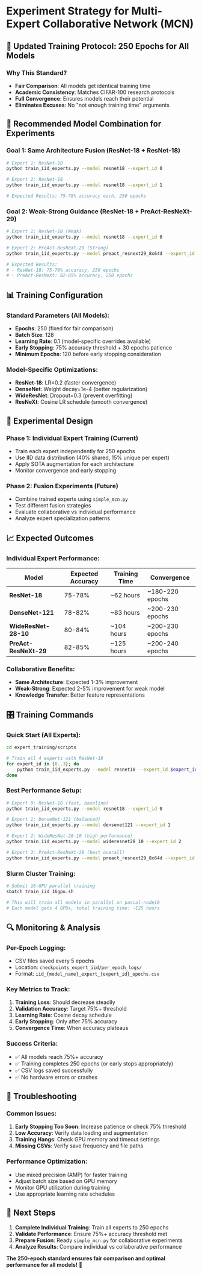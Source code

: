 # Experiment Strategy for Multi-Expert Collaborative Network (MCN)

## 🎯 **Updated Training Protocol: 250 Epochs for All Models**

### **Why This Standard?**

- **Fair Comparison**: All models get identical training time
- **Academic Consistency**: Matches CIFAR-100 research protocols  
- **Full Convergence**: Ensures models reach their potential
- **Eliminates Excuses**: No "not enough training time" arguments

## 🚀 **Recommended Model Combination for Experiments**

### **Goal 1: Same Architecture Fusion (ResNet-18 + ResNet-18)**
```bash
# Expert 1: ResNet-18
python train_iid_experts.py --model resnet18 --expert_id 0

# Expert 2: ResNet-18  
python train_iid_experts.py --model resnet18 --expert_id 1

# Expected Results: 75-78% accuracy each, 250 epochs
```

### **Goal 2: Weak-Strong Guidance (ResNet-18 + PreAct-ResNeXt-29)**
```bash
# Expert 1: ResNet-18 (Weak)
python train_iid_experts.py --model resnet18 --expert_id 0

# Expert 2: PreAct-ResNeXt-29 (Strong)
python train_iid_experts.py --model preact_resnext29_8x64d --expert_id 1

# Expected Results: 
# - ResNet-18: 75-78% accuracy, 250 epochs
# - PreAct-ResNeXt: 82-85% accuracy, 250 epochs
```

## 📊 **Training Configuration**

### **Standard Parameters (All Models):**
- **Epochs**: 250 (fixed for fair comparison)
- **Batch Size**: 128
- **Learning Rate**: 0.1 (model-specific overrides available)
- **Early Stopping**: 75% accuracy threshold + 30 epochs patience
- **Minimum Epochs**: 120 before early stopping consideration

### **Model-Specific Optimizations:**
- **ResNet-18**: LR=0.2 (faster convergence)
- **DenseNet**: Weight decay=1e-4 (better regularization)
- **WideResNet**: Dropout=0.3 (prevent overfitting)
- **ResNeXt**: Cosine LR schedule (smooth convergence)

## 🔬 **Experimental Design**

### **Phase 1: Individual Expert Training (Current)**
- Train each expert independently for 250 epochs
- Use IID data distribution (40% shared, 15% unique per expert)
- Apply SOTA augmentation for each architecture
- Monitor convergence and early stopping

### **Phase 2: Fusion Experiments (Future)**
- Combine trained experts using `simple_mcn.py`
- Test different fusion strategies
- Evaluate collaborative vs individual performance
- Analyze expert specialization patterns

## 📈 **Expected Outcomes**

### **Individual Expert Performance:**
| **Model** | **Expected Accuracy** | **Training Time** | **Convergence** |
|-----------|----------------------|-------------------|-----------------|
| **ResNet-18** | 75-78% | ~62 hours | ~180-220 epochs |
| **DenseNet-121** | 78-82% | ~83 hours | ~200-230 epochs |
| **WideResNet-28-10** | 80-84% | ~104 hours | ~200-230 epochs |
| **PreAct-ResNeXt-29** | 82-85% | ~125 hours | ~200-240 epochs |

### **Collaborative Benefits:**
- **Same Architecture**: Expected 1-3% improvement
- **Weak-Strong**: Expected 2-5% improvement for weak model
- **Knowledge Transfer**: Better feature representations

## 🎛️ **Training Commands**

### **Quick Start (All Experts):**
```bash
cd expert_training/scripts

# Train all 4 experts with ResNet-18
for expert_id in {0..3}; do
    python train_iid_experts.py --model resnet18 --expert_id $expert_id --no_wandb
done
```

### **Best Performance Setup:**
```bash
# Expert 0: ResNet-18 (fast, baseline)
python train_iid_experts.py --model resnet18 --expert_id 0

# Expert 1: DenseNet-121 (balanced)
python train_iid_experts.py --model densenet121 --expert_id 1

# Expert 2: WideResNet-28-10 (high performance)
python train_iid_experts.py --model wideresnet28_10 --expert_id 2

# Expert 3: PreAct-ResNeXt-29 (best overall)
python train_iid_experts.py --model preact_resnext29_8x64d --expert_id 3
```

### **Slurm Cluster Training:**
```bash
# Submit 16-GPU parallel training
sbatch train_iid_16gpu.sh

# This will train all models in parallel on pascal-node10
# Each model gets 4 GPUs, total training time: ~125 hours
```

## 🔍 **Monitoring & Analysis**

### **Per-Epoch Logging:**
- CSV files saved every 5 epochs
- Location: `checkpoints_expert_iid/per_epoch_logs/`
- Format: `iid_{model_name}_expert_{expert_id}_epochs.csv`

### **Key Metrics to Track:**
1. **Training Loss**: Should decrease steadily
2. **Validation Accuracy**: Target 75%+ threshold
3. **Learning Rate**: Cosine decay schedule
4. **Early Stopping**: Only after 75% accuracy
5. **Convergence Time**: When accuracy plateaus

### **Success Criteria:**
- ✅ All models reach 75%+ accuracy
- ✅ Training completes 250 epochs (or early stops appropriately)
- ✅ CSV logs saved successfully
- ✅ No hardware errors or crashes

## 🚨 **Troubleshooting**

### **Common Issues:**
1. **Early Stopping Too Soon**: Increase patience or check 75% threshold
2. **Low Accuracy**: Verify data loading and augmentation
3. **Training Hangs**: Check GPU memory and timeout settings
4. **Missing CSVs**: Verify save frequency and file paths

### **Performance Optimization:**
- Use mixed precision (AMP) for faster training
- Adjust batch size based on GPU memory
- Monitor GPU utilization during training
- Use appropriate learning rate schedules

## 🎯 **Next Steps**

1. **Complete Individual Training**: Train all experts to 250 epochs
2. **Validate Performance**: Ensure 75%+ accuracy threshold met
3. **Prepare Fusion**: Ready `simple_mcn.py` for collaborative experiments
4. **Analyze Results**: Compare individual vs collaborative performance

**The 250-epoch standard ensures fair comparison and optimal performance for all models!** 🚀
